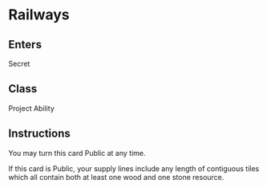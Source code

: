 # Railways

## Enters

Secret

## Class

Project Ability

## Instructions

You may turn this card Public at any time.

If this card is Public, your supply lines include any length of contiguous tiles which all contain both at least one wood and one stone resource.

